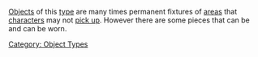[Objects](:Category:_Objects.md "wikilink") of this
[type](:Category:_Object_Types.md "wikilink") are many times permanent
fixtures of [areas](:Category:_Areas.md "wikilink") that
[characters](:Category:_Characters.md "wikilink") may not [pick
up](Get.md "wikilink"). However there are some pieces that can be and
can be worn.

[Category: Object Types](Category:_Object_Types "wikilink")
